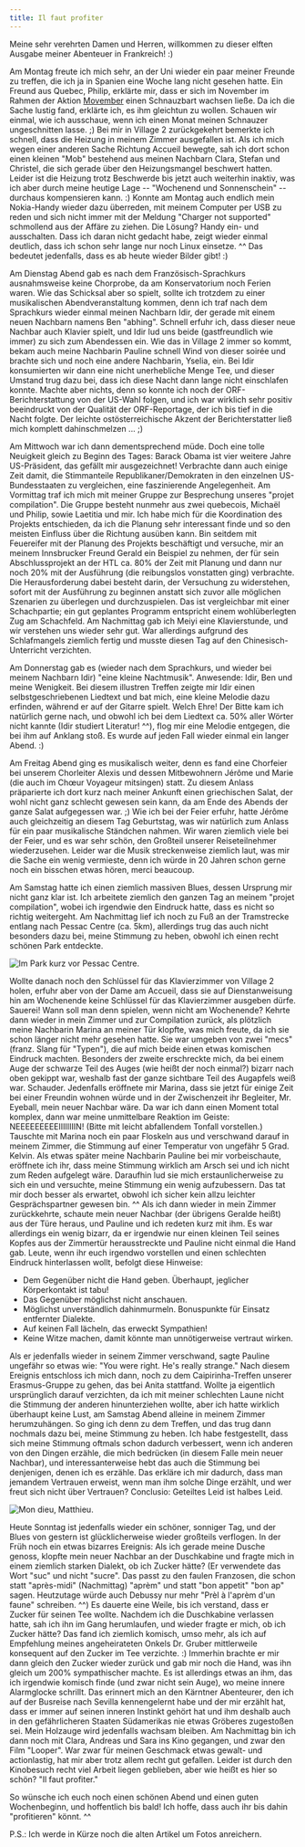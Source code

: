 ```yaml
---
title: Il faut profiter
---
```


Meine sehr verehrten Damen und Herren, willkommen zu dieser elften Ausgabe meiner Abenteuer in Frankreich! :)

Am Montag freute ich mich sehr, an der Uni wieder ein paar meiner Freunde zu treffen, die ich ja in Spanien eine Woche lang nicht gesehen hatte. Ein Freund aus Quebec, Philip, erklärte mir, dass er sich im November im Rahmen der Aktion [Movember](http://de.wikipedia.org/wiki/Movember) einen Schnauzbart wachsen ließe. Da ich die Sache lustig fand, erklärte ich, es ihm gleichtun zu wollen. Schauen wir einmal, wie ich ausschaue, wenn ich einen Monat meinen Schnauzer ungeschnitten lasse. ;)
Bei mir in Village 2 zurückgekehrt bemerkte ich schnell, dass die Heizung in meinem Zimmer ausgefallen ist. Als ich mich wegen einer anderen Sache Richtung Accueil bewegte, sah ich dort schon einen kleinen "Mob" bestehend aus meinen Nachbarn Clara, Stefan und Christel, die sich gerade über den Heizungsmangel beschwert hatten. Leider ist die Heizung trotz Beschwerde bis jetzt auch weiterhin inaktiv, was ich aber durch meine heutige Lage -- "Wochenend und Sonnenschein" -- durchaus kompensieren kann. :)
Konnte am Montag auch endlich mein Nokia-Handy wieder dazu überreden, mit meinem Computer per USB zu reden und sich nicht immer mit der Meldung "Charger not supported" schmollend aus der Affäre zu ziehen. Die Lösung? Handy ein- und ausschalten. Dass ich daran nicht gedacht habe, zeigt wieder einmal deutlich, dass ich schon sehr lange nur noch Linux einsetze. ^^ Das bedeutet jedenfalls, dass es ab heute wieder Bilder gibt! :)

Am Dienstag Abend gab es nach dem Französisch-Sprachkurs ausnahmsweise keine Chorprobe, da am Konservatorium noch Ferien waren. Wie das Schicksal aber so spielt, sollte ich trotzdem zu einer musikalischen Abendveranstaltung kommen, denn ich traf nach dem Sprachkurs wieder einmal meinen Nachbarn Idir, der gerade mit einem neuen Nachbarn namens Ben "abhing". Schnell erfuhr ich, dass dieser neue Nachbar auch Klavier spielt, und Idir lud uns beide (gastfreundlich wie immer) zu sich zum Abendessen ein. Wie das in Village 2 immer so kommt, bekam auch meine Nachbarin Pauline schnell Wind von dieser soirée und brachte sich und noch eine andere Nachbarin, Yselia, ein. Bei Idir konsumierten wir dann eine nicht unerhebliche Menge Tee, und dieser Umstand trug dazu bei, dass ich diese Nacht dann lange nicht einschlafen konnte. Machte aber nichts, denn so konnte ich noch der ORF-Berichterstattung von der US-Wahl folgen, und ich war wirklich sehr positiv beeindruckt von der Qualität der ORF-Reportage, der ich bis tief in die Nacht folgte. Der leichte ostösterreichische Akzent der Berichterstatter ließ mich komplett dahinschmelzen ... ;)

Am Mittwoch war ich dann dementsprechend müde. Doch eine tolle Neuigkeit gleich zu Beginn des Tages: Barack Obama ist vier weitere Jahre US-Präsident, das gefällt mir ausgezeichnet! Verbrachte dann auch einige Zeit damit, die Stimmanteile Republikaner/Demokraten in den einzelnen US-Bundesstaaten zu vergleichen, eine faszinierende Angelegenheit.
Am Vormittag traf ich mich mit meiner Gruppe zur Besprechung unseres "projet compilation". Die Gruppe besteht nunmehr aus zwei quebecois, Michaël und Philip, sowie Laetitia und mir. Ich habe mich für die Koordination des Projekts entschieden, da ich die Planung sehr interessant finde und so den meisten Einfluss über die Richtung ausüben kann. Bin seitdem mit Feuereifer mit der Planung des Projekts beschäftigt und versuche, mir an meinem Innsbrucker Freund Gerald ein Beispiel zu nehmen, der für sein Abschlussprojekt an der HTL ca. 80% der Zeit mit Planung und dann nur noch 20% mit der Ausführung (die reibungslos vonstatten ging) verbrachte. Die Herausforderung dabei besteht darin, der Versuchung zu widerstehen, sofort mit der Ausführung zu beginnen anstatt sich zuvor alle möglichen Szenarien zu überlegen und durchzuspielen. Das ist vergleichbar mit einer Schachpartie; ein gut geplantes Programm entspricht einem wohlüberlegten Zug am Schachfeld.
Am Nachmittag gab ich Meiyi eine Klavierstunde, und wir verstehen uns wieder sehr gut. War allerdings aufgrund des Schlafmangels ziemlich fertig und musste diesen Tag auf den Chinesisch-Unterricht verzichten.

Am Donnerstag gab es (wieder nach dem Sprachkurs, und wieder bei meinem Nachbarn Idir) "eine kleine Nachtmusik". Anwesende: Idir, Ben und meine Wenigkeit. Bei diesem illustren Treffen zeigte mir Idir einen selbstgeschriebenen Liedtext und bat mich, eine kleine Melodie dazu erfinden, während er auf der Gitarre spielt. Welch Ehre! Der Bitte kam ich natürlich gerne nach, und obwohl ich bei dem Liedtext ca. 50% aller Wörter nicht kannte (Idir studiert Literatur! ^^), flog mir eine Melodie entgegen, die bei ihm auf Anklang stoß. Es wurde auf jeden Fall wieder einmal ein langer Abend. :)

Am Freitag Abend ging es musikalisch weiter, denn es fand eine Chorfeier bei unserem Chorleiter Alexis und dessen Mitbewohnern Jérôme und Marie (die auch im Chœur Voyageur mitsingen) statt. Zu diesem Anlass präparierte ich dort kurz nach meiner Ankunft einen griechischen Salat, der wohl nicht ganz schlecht gewesen sein kann, da am Ende des Abends der ganze Salat aufgegessen war. ;) Wie ich bei der Feier erfuhr, hatte Jérôme auch gleichzeitig an diesem Tag Geburtstag, was wir natürlich zum Anlass für ein paar musikalische Ständchen nahmen. Wir waren ziemlich viele bei der Feier, und es war sehr schön, den Großteil unserer Reiseteilnehmer wiederzusehen. Leider war die Musik streckenweise ziemlich laut, was mir die Sache ein wenig vermieste, denn ich würde in 20 Jahren schon gerne noch ein bisschen etwas hören, merci beaucoup.

Am Samstag hatte ich einen ziemlich massiven Blues, dessen Ursprung mir nicht ganz klar ist. Ich arbeitete ziemlich den ganzen Tag an meinem "projet compilation", wobei ich irgendwie den Eindruck hatte, dass es nicht so richtig weitergeht. Am Nachmittag lief ich noch zu Fuß an der Tramstrecke entlang nach Pessac Centre (ca. 5km), allerdings trug das auch nicht besonders dazu bei, meine Stimmung zu heben, obwohl ich einen recht schönen Park entdeckte.

![Im Park kurz vor Pessac Centre.]($media$/Photo2064.jpg)

Wollte danach noch den Schlüssel für das Klavierzimmer von Village 2 holen, erfuhr aber von der Dame am Accueil, dass sie auf Dienstanweisung hin am Wochenende keine Schlüssel für das Klavierzimmer ausgeben dürfe. Sauerei! Wann soll man denn spielen, wenn nicht am Wochenende?
Kehrte dann wieder in mein Zimmer und zur Compilation zurück, als plötzlich meine Nachbarin Marina an meiner Tür klopfte, was mich freute, da ich sie schon länger nicht mehr gesehen hatte. Sie war umgeben von zwei "mecs" (franz. Slang für "Typen"), die auf mich beide einen etwas komischen Eindruck machten. Besonders der zweite erschreckte mich, da bei einem Auge der schwarze Teil des Auges (wie heißt der noch einmal?) bizarr nach oben gekippt war, weshalb fast der ganze sichtbare Teil des Augapfels weiß war. Schauder. Jedenfalls eröffnete mir Marina, dass sie jetzt für einige Zeit bei einer Freundin wohnen würde und in der Zwischenzeit ihr Begleiter, Mr. Eyeball, mein neuer Nachbar wäre. Da war ich dann einen Moment total komplex, dann war meine unmittelbare Reaktion im Geiste: NEEEEEEEEEIIIIIIIIN! (Bitte mit leicht abfallendem Tonfall vorstellen.) Tauschte mit Marina noch ein paar Floskeln aus und verschwand darauf in meinem Zimmer, die Stimmung auf einer Temperatur von ungefähr 5 Grad. Kelvin. Als etwas später meine Nachbarin Pauline bei mir vorbeischaute, eröffnete ich ihr, dass meine Stimmung wirklich am Arsch sei und ich nicht zum Reden aufgelegt wäre. Daraufhin lud sie mich erstaunlicherweise zu sich ein und versuchte, meine Stimmung ein wenig aufzubessern. Das tat mir doch besser als erwartet, obwohl ich sicher kein allzu leichter Gesprächspartner gewesen bin. ^^
Als ich dann wieder in mein Zimmer zurückkehrte, schaute mein neuer Nachbar (der übrigens Geralde heißt) aus der Türe heraus, und Pauline und ich redeten kurz mit ihm. Es war allerdings ein wenig bizarr, da er irgendwie nur einen kleinen Teil seines Kopfes aus der Zimmertür herausstreckte und Pauline nicht einmal die Hand gab. Leute, wenn ihr euch irgendwo vorstellen und einen schlechten Eindruck hinterlassen wollt, befolgt diese Hinweise:

* Dem Gegenüber nicht die Hand geben. Überhaupt, jeglicher Körperkontakt ist tabu!
* Das Gegenüber möglichst nicht anschauen.
* Möglichst unverständlich dahinmurmeln. Bonuspunkte für Einsatz entfernter Dialekte.
* Auf keinen Fall lächeln, das erweckt Sympathien!
* Keine Witze machen, damit könnte man unnötigerweise vertraut wirken.


Als er jedenfalls wieder in seinem Zimmer verschwand, sagte Pauline ungefähr so etwas wie: "You were right. He's really strange."
Nach diesem Ereignis entschloss ich mich dann, noch zu dem Caipirinha-Treffen unserer Erasmus-Gruppe zu gehen, das bei Anita stattfand. Wollte ja eigentlich ursprünglich darauf verzichten, da ich mit meiner schlechten Laune nicht die Stimmung der anderen hinunterziehen wollte, aber ich hatte wirklich überhaupt keine Lust, am Samstag Abend alleine in meinem Zimmer herumzuhängen. So ging ich denn zu dem Treffen, und das trug dann nochmals dazu bei, meine Stimmung zu heben. Ich habe festgestellt, dass sich meine Stimmung oftmals schon dadurch verbessert, wenn ich anderen von den Dingen erzähle, die mich bedrücken (in diesem Falle mein neuer Nachbar), und interessanterweise hebt das auch die Stimmung bei denjenigen, denen ich es erzähle. Das erkläre ich mir dadurch, dass man jemandem Vertrauen erweist, wenn man ihm solche Dinge erzählt, und wer freut sich nicht über Vertrauen? Conclusio: Geteiltes Leid ist halbes Leid.

![Mon dieu, Matthieu.]($media$/Photo2068.jpg)

Heute Sonntag ist jedenfalls wieder ein schöner, sonniger Tag, und der Blues von gestern ist glücklicherweise wieder großteils verflogen. In der Früh noch ein etwas bizarres Ereignis: Als ich gerade meine Dusche genoss, klopfte mein neuer Nachbar an der Duschkabine und fragte mich in einem ziemlich starken Dialekt, ob ich Zucker hätte? (Er verwendete das Wort "suc" und nicht "sucre". Das passt zu den faulen Franzosen, die schon statt "après-midi" (Nachmittag) "aprèm" und statt "bon appetit" "bon ap" sagen. Heutzutage würde auch Debussy nur mehr "Prèl à l'aprèm d'un faune" schreiben. ^^) Es dauerte eine Weile, bis ich verstand, dass er Zucker für seinen Tee wollte. Nachdem ich die Duschkabine verlassen hatte, sah ich ihn im Gang herumlaufen, und wieder fragte er mich, ob ich Zucker hätte? Das fand ich ziemlich komisch, umso mehr, als ich auf Empfehlung meines angeheirateten Onkels Dr. Gruber mittlerweile konsequent auf den Zucker im Tee verzichte. :) Immerhin brachte er mir dann gleich den Zucker wieder zurück und gab mir noch die Hand, was ihn gleich um 200% sympathischer machte. Es ist allerdings etwas an ihm, das ich irgendwie komisch finde (und zwar nicht sein Auge), wo meine innere Alarmglocke schrillt. Das erinnert mich an den Kärntner Abenteurer, den ich auf der Busreise nach Sevilla kennengelernt habe und der mir erzählt hat, dass er immer auf seinen inneren Instinkt gehört hat und ihm deshalb auch in den gefährlicheren Staaten Südamerikas nie etwas Gröberes zugestoßen sei. Mein Holzauge wird jedenfalls wachsam bleiben.
Am Nachmittag bin ich dann noch mit Clara, Andreas und Sara ins Kino gegangen, und zwar den Film "Looper". War zwar für meinen Geschmack etwas gewalt- und actionlastig, hat mir aber trotz allem recht gut gefallen. Leider ist durch den Kinobesuch recht viel Arbeit liegen geblieben, aber wie heißt es hier so schön? "Il faut profiter."

So wünsche ich euch noch einen schönen Abend und einen guten Wochenbeginn, und hoffentlich bis bald! Ich hoffe, dass auch ihr bis dahin "profitieren" könnt. ^^

P.S.: Ich werde in Kürze noch die alten Artikel um Fotos anreichern.
